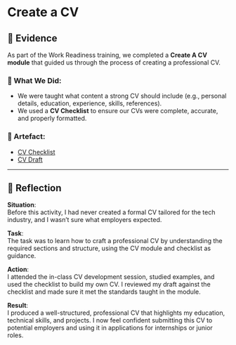 # Create a CV

## 📄 Evidence

As part of the Work Readiness training, we completed a **Create A CV module** that guided us through the process of creating a professional CV.

### 🧾 What We Did:
- We were taught what content a strong CV should include (e.g., personal details, education, experience, skills, references).
- We used a **CV Checklist** to ensure our CVs were complete, accurate, and properly formatted.

### 📸 Artefact:
- [CV Checklist](assets/CV%20REVIEW.pdf)
- [CV Draft](assets/CV%20-%20Zaid%20Theunissen.pdf)

---

## 💬 Reflection

**Situation**:  
Before this activity, I had never created a formal CV tailored for the tech industry, and I wasn’t sure what employers expected.

**Task**:  
The task was to learn how to craft a professional CV by understanding the required sections and structure, using the CV module and checklist as guidance.

**Action**:  
I attended the in-class CV development session, studied examples, and used the checklist to build my own CV. I reviewed my draft against the checklist and made sure it met the standards taught in the module.

**Result**:  
I produced a well-structured, professional CV that highlights my education, technical skills, and projects. I now feel confident submitting this CV to potential employers and using it in applications for internships or junior roles.

